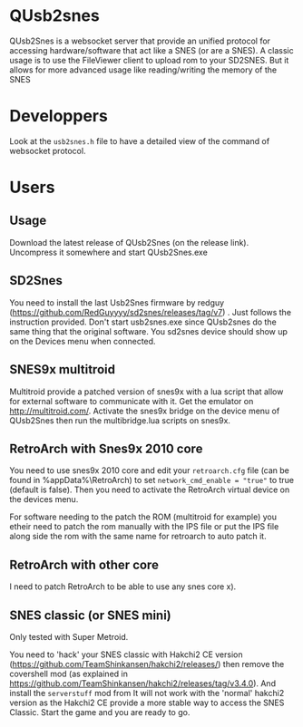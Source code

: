# QUsb2snes

QUsb2Snes is a websocket server that provide an unified protocol for accessing hardware/software that act like a SNES (or are a SNES). A classic usage is to use the FileViewer client to upload rom to your SD2SNES.
But it allows for more advanced usage like reading/writing the memory of the SNES

# Developpers

Look at the `usb2snes.h` file to have a detailed view of the command of websocket protocol.

# Users

## Usage

Download the latest release of QUsb2Snes (on the release link). Uncompress it somewhere and start QUsb2Snes.exe

## SD2Snes

You need to install the last Usb2Snes firmware by redguy (https://github.com/RedGuyyyy/sd2snes/releases/tag/v7) . Just follows the instruction provided. Don't start usb2snes.exe since QUsb2snes do the same thing that the original software. You sd2snes device should show up on the Devices menu when connected.

## SNES9x multitroid

Multitroid provide a patched version of snes9x with a lua script that allow for external software to communicate with it. Get the emulator on http://multitroid.com/. Activate the snes9x bridge on the device menu of QUsb2Snes then run the multibridge.lua scripts on snes9x.

## RetroArch with Snes9x 2010 core

You need to use snes9x 2010 core and edit your `retroarch.cfg` file (can be found in %appData%\RetroArch) to set `network_cmd_enable = "true"` to true (default is false). Then you need to activate the RetroArch virtual device on the devices menu.

For software needing to the patch the ROM (multitroid for example) you etheir need to patch the rom manually with the IPS file or put the IPS file along side the rom with the same name for retroarch to auto patch it.

## RetroArch with other core

I need to patch RetroArch to be able to use any snes core x).

## SNES classic (or SNES mini)

Only tested with Super Metroid.

You need to 'hack' your SNES classic with Hakchi2 CE version (https://github.com/TeamShinkansen/hakchi2/releases/) then remove the covershell mod (as explained in https://github.com/TeamShinkansen/hakchi2/releases/tag/v3.4.0). And install the `serverstuff` mod from <TODO>
It will not work with the 'normal' hakchi2 version as the Hakchi2 CE provide a more stable way to access the SNES Classic.
Start the game and you are ready to go.